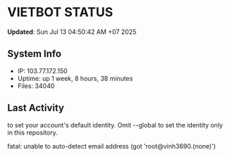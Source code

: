 # VIETBOT STATUS
**Updated**: Sun Jul 13 04:50:42 AM +07 2025

## System Info
- IP: 103.77.172.150
- Uptime: up 1 week, 8 hours, 38 minutes
- Files: 34040

## Last Activity

to set your account's default identity.
Omit --global to set the identity only in this repository.

fatal: unable to auto-detect email address (got 'root@vinh3690.(none)')
